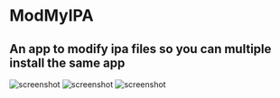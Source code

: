# ModMyIPA
 
## An app to modify ipa files so you can multiple install the same app

![screenshot][1]
![screenshot][2]
![screenshot][3]



[1]:https://github.com/powenn/ModMyIPA/blob/main/Screenshots/01.png
[2]:https://github.com/powenn/ModMyIPA/blob/main/Screenshots/02.png
[3]:https://github.com/powenn/ModMyIPA/blob/main/Screenshots/03.png
